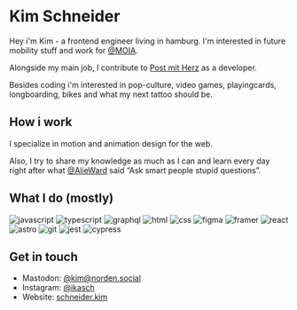 # Kim Schneider

Hey i'm Kim - a frontend engineer living in hamburg. I'm interested in future mobility stuff and work for [@MOIA](http://moia.io).

Alongside my main job, I contribute to [Post mit Herz](https://postmitherz.org) as a developer. 

Besides coding i'm interested in pop-culture, video games, playingcards, longboarding, bikes and what my next tattoo should be.

## How i work

I specialize in motion and animation design for the web.

Also, I try to share my knowledge as much as I can and learn every day right after what [@AlieWard](https://twitter.com/AlieWard) said “Ask smart people stupid questions”.

## What I do (mostly)

![javascript](https://img.shields.io/badge/javascript%20-%23323330.svg?&style=for-the-badge&logo=javascript&logoColor=%23F7DF1E)
![typescript](https://img.shields.io/badge/TypeScript-007ACC?style=for-the-badge&logo=typescript&logoColor=white)
![graphql](https://img.shields.io/badge/GraphQL-E10098?style=for-the-badge&logo=graphql&logoColor=white)
![html](https://img.shields.io/badge/HTML5-E34F26?style=for-the-badge&logo=html5&logoColor=white)
![css](https://img.shields.io/badge/CSS3-1572B6?style=for-the-badge&logo=css3&logoColor=white)
![figma](https://img.shields.io/badge/Figma-F24E1E?style=for-the-badge&logo=figma&logoColor=white)
![framer](https://img.shields.io/badge/Framer-0055FF?style=for-the-badge&logo=framer&logoColor=white)
![react](https://img.shields.io/badge/React-20232A?style=for-the-badge&logo=react&logoColor=61DAFB)
![astro](https://img.shields.io/badge/Astro-FF5D01?style=for-the-badge&logo=astro&logoColor=white)
![git](https://img.shields.io/badge/GIT-E44C30?style=for-the-badge&logo=git&logoColor=white)
![jest](https://img.shields.io/badge/Jest-323330?style=for-the-badge&logo=Jest&logoColor=white)
![cypress](https://img.shields.io/badge/Cypress-17202C?style=for-the-badge&logo=Cypress&logoColor=white)

## Get in touch

- Mastodon: [@kim@norden.social](https://norden.social/@kim)
- Instagram: [@ikasch](https://instagram.com/ikasch)
- Website: [schneider.kim](https://schneider.kim)
